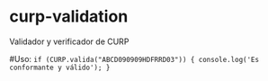 # curp-validation
Validador y verificador de CURP

#Uso:
``
if (CURP.valida("ABCD090909HDFRRD03")) {
  console.log('Es conformante y válido');
}
``
